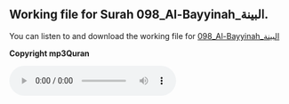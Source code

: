 
## Working file for Surah 098_Al-Bayyinah_البينة.

You can listen to and download the working file for [098_Al-Bayyinah_البينة](https://server9.mp3quran.net/huthifi_qalon/098.mp3)

**Copyright mp3Quran**

<audio controls src="https://server9.mp3quran.net/huthifi_qalon/098.mp3"></audio>
